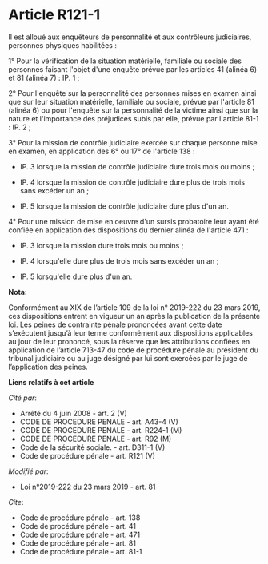 # Article R121-1

Il est alloué aux enquêteurs de personnalité et aux contrôleurs judiciaires, personnes physiques habilitées : 

1° Pour la vérification de la situation matérielle, familiale ou sociale des personnes faisant l'objet d'une enquête prévue
par les articles 41 (alinéa 6) et 81 (alinéa 7) : IP. 1 ; 

2° Pour l'enquête sur la personnalité des personnes mises en examen ainsi que sur leur situation matérielle, familiale ou
sociale, prévue par l'article 81 (alinéa 6) ou pour l'enquête sur la personnalité de la victime ainsi que sur la nature et
l'importance des préjudices subis par elle, prévue par l'article 81-1 : IP. 2 ; 

3° Pour la mission de contrôle judiciaire exercée sur chaque personne mise en examen, en application des 6° ou 17° de
l'article 138 :

- IP. 3 lorsque la mission de contrôle judiciaire dure trois mois ou moins ;

- IP. 4 lorsque la mission de contrôle judiciaire dure plus de trois mois sans excéder un an ;

- IP. 5 lorsque la mission de contrôle judiciaire dure plus d'un an. 

4° Pour une mission de mise en oeuvre d'un      sursis probatoire leur ayant été confiée en application des dispositions du
dernier alinéa de l'article 471 :

- IP. 3 lorsque la mission dure trois mois ou moins ;

- IP. 4 lorsqu'elle dure plus de trois mois sans excéder un an ;

- IP. 5 lorsqu'elle dure plus d'un an.

**Nota:**

Conformément au XIX de l’article 109 de la loi n° 2019-222 du 23 mars 2019, ces dispositions entrent en vigueur un an après
la publication de la présente loi. Les peines de contrainte pénale prononcées avant cette date s’exécutent jusqu’à leur terme
conformément aux dispositions applicables au jour de leur prononcé, sous la réserve que les attributions confiées en
application de l’article 713-47 du code de procédure pénale au président du tribunal judiciaire ou au juge désigné par lui
sont exercées par le juge de l’application des peines.

**Liens relatifs à cet article**

_Cité par_:

  - Arrêté du 4 juin 2008 - art. 2 (V)
  - CODE DE PROCEDURE PENALE - art. A43-4 (V)
  - CODE DE PROCEDURE PENALE - art. R224-1 (M)
  - CODE DE PROCEDURE PENALE - art. R92 (M)
  - Code de la sécurité sociale. - art. D311-1 (V)
  - Code de procédure pénale - art. R121 (V)

_Modifié par_:

  - Loi n°2019-222 du 23 mars 2019 - art. 81

_Cite_:

  - Code de procédure pénale - art. 138
  - Code de procédure pénale - art. 41
  - Code de procédure pénale - art. 471
  - Code de procédure pénale - art. 81
  - Code de procédure pénale - art. 81-1
